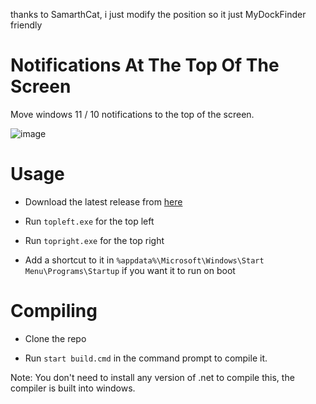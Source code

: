 thanks to SamarthCat, i just modify the position so it just MyDockFinder friendly

# Notifications At The Top Of The Screen
Move windows 11 / 10 notifications to the top of the screen.

![image](https://user-images.githubusercontent.com/79756986/162231083-41700e52-afbe-4009-b0a0-3348f435435e.png)


# Usage
- Download the latest release from [here](https://github.com/SamarthCat/notifications-at-top/releases/latest)

- Run ``` topleft.exe ``` for the top left

- Run ``` topright.exe ``` for the top right

- Add a shortcut to it in ``` %appdata%\Microsoft\Windows\Start Menu\Programs\Startup ``` if you want it to run on boot


# Compiling
- Clone the repo

- Run ``` start build.cmd ``` in the command prompt to compile it.

Note: You don't need to install any version of .net to compile this, the compiler is built into windows.
